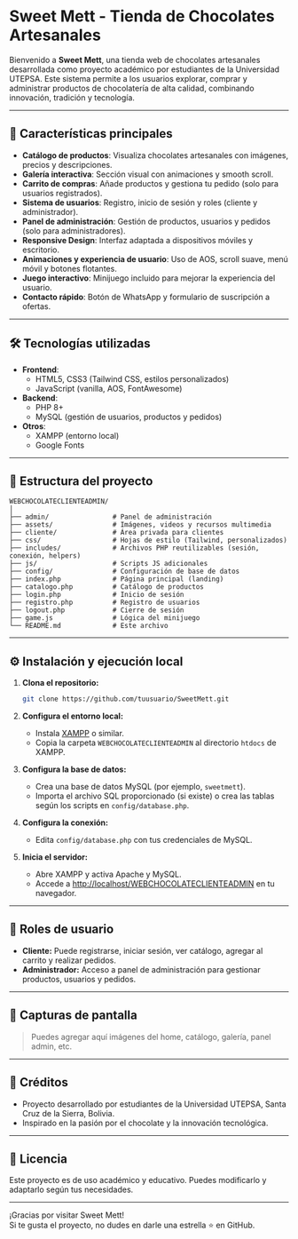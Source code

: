 # Sweet Mett - Tienda de Chocolates Artesanales

Bienvenido a **Sweet Mett**, una tienda web de chocolates artesanales desarrollada como proyecto académico por estudiantes de la Universidad UTEPSA. Este sistema permite a los usuarios explorar, comprar y administrar productos de chocolatería de alta calidad, combinando innovación, tradición y tecnología.

---

## 🚀 Características principales

- **Catálogo de productos**: Visualiza chocolates artesanales con imágenes, precios y descripciones.
- **Galería interactiva**: Sección visual con animaciones y smooth scroll.
- **Carrito de compras**: Añade productos y gestiona tu pedido (solo para usuarios registrados).
- **Sistema de usuarios**: Registro, inicio de sesión y roles (cliente y administrador).
- **Panel de administración**: Gestión de productos, usuarios y pedidos (solo para administradores).
- **Responsive Design**: Interfaz adaptada a dispositivos móviles y escritorio.
- **Animaciones y experiencia de usuario**: Uso de AOS, scroll suave, menú móvil y botones flotantes.
- **Juego interactivo**: Minijuego incluido para mejorar la experiencia del usuario.
- **Contacto rápido**: Botón de WhatsApp y formulario de suscripción a ofertas.

---

## 🛠️ Tecnologías utilizadas

- **Frontend**:  
  - HTML5, CSS3 (Tailwind CSS, estilos personalizados)
  - JavaScript (vanilla, AOS, FontAwesome)
- **Backend**:  
  - PHP 8+
  - MySQL (gestión de usuarios, productos y pedidos)
- **Otros**:  
  - XAMPP (entorno local)
  - Google Fonts

---

## 📁 Estructura del proyecto

```
WEBCHOCOLATECLIENTEADMIN/
│
├── admin/                # Panel de administración
├── assets/               # Imágenes, videos y recursos multimedia
├── cliente/              # Área privada para clientes
├── css/                  # Hojas de estilo (Tailwind, personalizados)
├── includes/             # Archivos PHP reutilizables (sesión, conexión, helpers)
├── js/                   # Scripts JS adicionales
├── config/               # Configuración de base de datos
├── index.php             # Página principal (landing)
├── catalogo.php          # Catálogo de productos
├── login.php             # Inicio de sesión
├── registro.php          # Registro de usuarios
├── logout.php            # Cierre de sesión
├── game.js               # Lógica del minijuego
└── README.md             # Este archivo
```

---

## ⚙️ Instalación y ejecución local

1. **Clona el repositorio:**
   ```bash
   git clone https://github.com/tuusuario/SweetMett.git
   ```

2. **Configura el entorno local:**
   - Instala [XAMPP](https://www.apachefriends.org/) o similar.
   - Copia la carpeta `WEBCHOCOLATECLIENTEADMIN` al directorio `htdocs` de XAMPP.

3. **Configura la base de datos:**
   - Crea una base de datos MySQL (por ejemplo, `sweetmett`).
   - Importa el archivo SQL proporcionado (si existe) o crea las tablas según los scripts en `config/database.php`.

4. **Configura la conexión:**
   - Edita `config/database.php` con tus credenciales de MySQL.

5. **Inicia el servidor:**
   - Abre XAMPP y activa Apache y MySQL.
   - Accede a [http://localhost/WEBCHOCOLATECLIENTEADMIN](http://localhost/WEBCHOCOLATECLIENTEADMIN) en tu navegador.

---

## 👤 Roles de usuario

- **Cliente:** Puede registrarse, iniciar sesión, ver catálogo, agregar al carrito y realizar pedidos.
- **Administrador:** Acceso a panel de administración para gestionar productos, usuarios y pedidos.

---

## 📸 Capturas de pantalla

> Puedes agregar aquí imágenes del home, catálogo, galería, panel admin, etc.

---

## 📄 Créditos

- Proyecto desarrollado por estudiantes de la Universidad UTEPSA, Santa Cruz de la Sierra, Bolivia.
- Inspirado en la pasión por el chocolate y la innovación tecnológica.

---

## 📝 Licencia

Este proyecto es de uso académico y educativo. Puedes modificarlo y adaptarlo según tus necesidades.

---

¡Gracias por visitar Sweet Mett!  
Si te gusta el proyecto, no dudes en darle una estrella ⭐ en GitHub.
